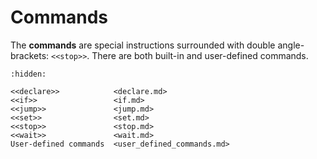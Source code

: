 # Commands

The **commands** are special instructions surrounded with double angle-brackets: `<<stop>>`. There
are both built-in and user-defined commands.


```{toctree}
:hidden:

<<declare>>            <declare.md>
<<if>>                 <if.md>
<<jump>>               <jump.md>
<<set>>                <set.md>
<<stop>>               <stop.md>
<<wait>>               <wait.md>
User-defined commands  <user_defined_commands.md>
```
